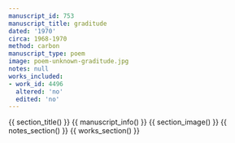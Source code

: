 ```yaml
---
manuscript_id: 753
manuscript_title: graditude
dated: '1970'
circa: 1968-1970
method: carbon
manuscript_type: poem
image: poem-unknown-graditude.jpg
notes: null
works_included:
- work_id: 4496
  altered: 'no'
  edited: 'no'
---
```


{{ section_title() }}
{{ manuscript_info() }}
{{ section_image() }}
{{ notes_section() }}
{{ works_section() }}
